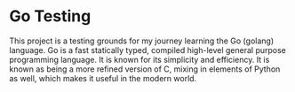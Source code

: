 # Go Testing

This project is a testing grounds for my journey learning the Go (golang) language. Go is a fast statically typed, compiled high-level general purpose programming language. It is known for its simplicity and efficiency. It is known as being a more refined version of C, mixing in elements of Python as well, which makes it useful in the modern world.